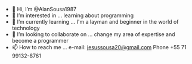 - 👋 Hi, I’m @AlanSousa1987
- 👀 I’m interested in ... learning about programming
- 🌱 I’m currently learning ... I'm a layman and beginner in the world of technology
- 💞️ I’m looking to collaborate on ... change my area of expertise and become a programmer
- 📫 How to reach me ... e-mail: jesussousa20@gmail.com
Phone +55 71 99132-8761

<!---
AlanSousa1987/AlanSousa1987 is a ✨ special ✨ repository because its `README.md` (this file) appears on your GitHub profile.
You can click the Preview link to take a look at your changes.
--->

